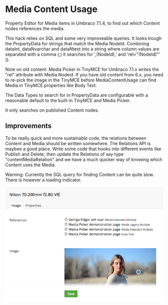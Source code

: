Media Content Usage
===================

Property Editor for Media items in Umbraco 7.1.4, to find out which Content nodes references the media.

This hack relies on SQL and some very improveable queries. It looks trough the PropertyData for strings that match the Media NodeId. Combining dataInt, dataNvarchar and dataNtext into a string where column values are separated with a comma (,) it searches for ',(NodeId),' and 'rel="(NodeId)"' ().

Note on old content: Media Picker in TinyMCE for Umbraco 7.1.x writes the "rel" attribute with Media Nodeid. If you have old content from 6.x, you need to re-pick the image in the TinyMCE before MediaContentUsage can find Media in TinyMCE properties like Body Text.

The Data Types to search for in PropertyData are configurable with a reasonable default to the built-in TinyMCE and Media Picker.

It only searches on published Content nodes.


Improvements
------------
To be really quick and more sustainable code, the relations between Content and Media should be written somewhere. The Relations API is maybee a good place. Write some code that hooks into different events like Publish and Delete, then update the Relations of say type "contentMediaRelation" and we have a much quicker way of knowing which Content uses the Media.

Warning: Currently the SQL query for finding Content can be quite slow. There is however a loading indicator.

![alt text](https://raw.githubusercontent.com/rolfis/MediaContentUsage/master/MediaContentUsage.png)
